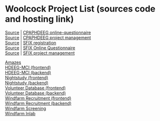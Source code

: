 # Woolcock Project List (sources code and hosting link)

[Source](https://github.com/woolcock-imr/cpaphdeeg-2-online-questionnaire) | [CPAPHDEEG online-questionnaire](https://woolcock-imr.github.io/cpaphdeeg-2-online-questionnaire/index.html?database=development)  
[Source](https://github.com/woolcock-imr/cpaphdeeg-2) | [CPAPHDEEG project management](https://woolcock-imr.github.io/cpaphdeeg-2/index.html?database=development)  
[Source](https://github.com/woolcock-imr/sfix-registration) | [SFIX registration](https://woolcock-imr.github.io/sfix-registration/index.html?database=development)  
[Source](https://github.com/woolcock-imr/sfix-online-questionnaire) | [SFIX Online Questionnaire](https://woolcock-imr.github.io/sfix-online-questionnaire/index.html?database=development)  
[Source](https://github.com/woolcock-imr/sfix) | [SFIX project management](https://woolcock-imr.github.io/sfix/index.html?database=development)  

<a href=https://github.com/woolcock-imr/amazes>Amazes</a>  
<a href=https://github.com/woolcock-imr/hdeeg-mci-2-online-questionnaire>HDEEG-MCI (frontend)</a>  
<a href=https://github.com/woolcock-imr/hdeeg-mci-2>HDEEG-MCI (backend)</a>  
<a href=https://github.com/woolcock-imr/nightstudy-online-questionnaire>Nightstudy (frontend)</a>  
<a href=https://github.com/woolcock-imr/nightstudy>Nightstudy (backend)</a>  
<a href=https://github.com/woolcock-imr/volunteer-database-2>Volunteer Database (frontend)</a>  
<a href=https://github.com/woolcock-imr/volunteer-database-management-2>Volunteer Database (backend)</a>  
<a href=https://www.windfarmstudy.com>Windfarm Recruitment (frontend)</a>  
<a href=https://github.com/woolcock-imr/windfarm-recruitment-management>Windfarm Recruitment (backend)</a>  
<a href=https://github.com/woolcock-imr/windfarm-screening-questionnaire>Windfarm Screening</a>  
<a href=https://github.com/woolcock-imr/windfarm-inlab>Windfarm Inlab</a>  
